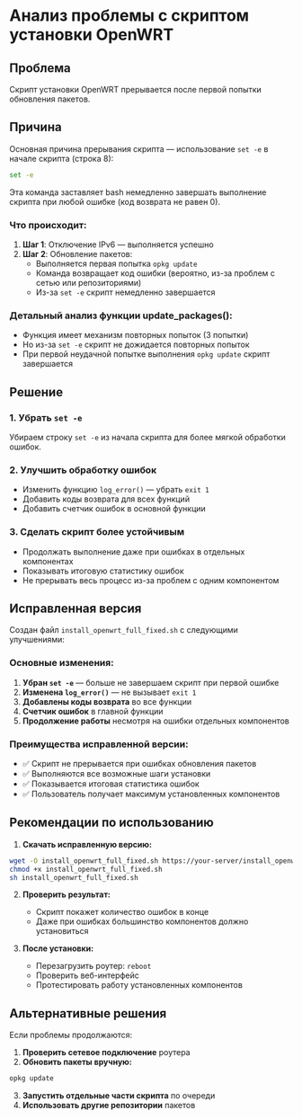 # Анализ проблемы с скриптом установки OpenWRT

## Проблема
Скрипт установки OpenWRT прерывается после первой попытки обновления пакетов.

## Причина
Основная причина прерывания скрипта — использование `set -e` в начале скрипта (строка 8):

```bash
set -e
```

Эта команда заставляет bash немедленно завершать выполнение скрипта при любой ошибке (код возврата не равен 0).

### Что происходит:

1. **Шаг 1**: Отключение IPv6 — выполняется успешно
2. **Шаг 2**: Обновление пакетов:
   - Выполняется первая попытка `opkg update`
   - Команда возвращает код ошибки (вероятно, из-за проблем с сетью или репозиториями)
   - Из-за `set -e` скрипт немедленно завершается

### Детальный анализ функции update_packages():

- Функция имеет механизм повторных попыток (3 попытки)
- Но из-за `set -e` скрипт не дожидается повторных попыток
- При первой неудачной попытке выполнения `opkg update` скрипт завершается

## Решение

### 1. Убрать `set -e`
Убираем строку `set -e` из начала скрипта для более мягкой обработки ошибок.

### 2. Улучшить обработку ошибок
- Изменить функцию `log_error()` — убрать `exit 1`
- Добавить коды возврата для всех функций
- Добавить счетчик ошибок в основной функции

### 3. Сделать скрипт более устойчивым
- Продолжать выполнение даже при ошибках в отдельных компонентах
- Показывать итоговую статистику ошибок
- Не прерывать весь процесс из-за проблем с одним компонентом

## Исправленная версия

Создан файл `install_openwrt_full_fixed.sh` с следующими улучшениями:

### Основные изменения:

1. **Убран `set -e`** — больше не завершаем скрипт при первой ошибке
2. **Изменена `log_error()`** — не вызывает `exit 1`
3. **Добавлены коды возврата** во все функции
4. **Счетчик ошибок** в главной функции
5. **Продолжение работы** несмотря на ошибки отдельных компонентов

### Преимущества исправленной версии:

- ✅ Скрипт не прерывается при ошибках обновления пакетов
- ✅ Выполняются все возможные шаги установки
- ✅ Показывается итоговая статистика ошибок
- ✅ Пользователь получает максимум установленных компонентов

## Рекомендации по использованию

1. **Скачать исправленную версию:**
```bash
wget -O install_openwrt_full_fixed.sh https://your-server/install_openwrt_full_fixed.sh
chmod +x install_openwrt_full_fixed.sh
sh install_openwrt_full_fixed.sh
```

2. **Проверить результат:**
   - Скрипт покажет количество ошибок в конце
   - Даже при ошибках большинство компонентов должно установиться

3. **После установки:**
   - Перезагрузить роутер: `reboot`
   - Проверить веб-интерфейс
   - Протестировать работу установленных компонентов

## Альтернативные решения

Если проблемы продолжаются:

1. **Проверить сетевое подключение** роутера
2. **Обновить пакеты вручную:**
```bash
opkg update
```
3. **Запустить отдельные части скрипта** по очереди
4. **Использовать другие репозитории** пакетов